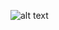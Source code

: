 ![alt text](https://i.postimg.cc/Xv6Wz57X/Untitled273-20250323005502.png)

<!--
**wishlizx/wishlizx** is a ✨ _special_ ✨ repository because its `README.md` (this file) appears on your GitHub profile.
